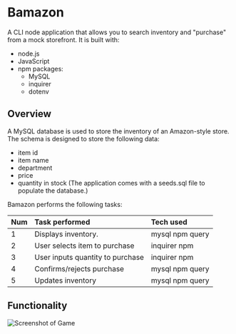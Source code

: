 # Bamazon
A CLI node application that allows you to search inventory and "purchase" from a mock storefront. It is built with:

* node.js
* JavaScript
* npm packages:
  * MySQL
  * inquirer
  * dotenv

## Overview
A MySQL database is used to store the inventory of an Amazon-style store. The schema is designed to store the following data:
* item id
* item name
* department
* price
* quantity in stock
(The application comes with a seeds.sql file to populate the database.)

Bamazon performs the following tasks:

Num | Task performed | Tech used
:--- | :--- | :---
1 | Displays inventory. | mysql npm query
2 | User selects item to purchase | inquirer npm
3 | User inputs quantity to purchase | inquirer npm
4 | Confirms/rejects purchase | mysql npm query
5 | Updates inventory | mysql npm query

## Functionality
![Screenshot of Game](assets/screenshotvideo.gif)